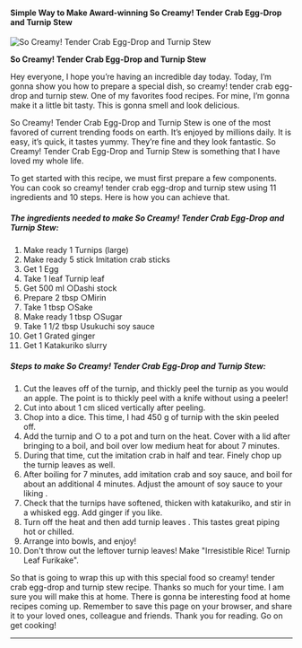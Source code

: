             

#### Simple Way to Make Award-winning So Creamy! Tender Crab Egg-Drop and Turnip Stew

![So Creamy! Tender Crab Egg-Drop and Turnip Stew](https://img-global.cpcdn.com/recipes/5074796250398720/751x532cq70/so-creamy-tender-crab-egg-drop-and-turnip-stew-recipe-main-photo.jpg)

**So Creamy! Tender Crab Egg-Drop and Turnip Stew**

Hey everyone, I hope you’re having an incredible day today. Today, I’m gonna show you how to prepare a special dish, so creamy! tender crab egg-drop and turnip stew. One of my favorites food recipes. For mine, I’m gonna make it a little bit tasty. This is gonna smell and look delicious.

So Creamy! Tender Crab Egg-Drop and Turnip Stew is one of the most favored of current trending foods on earth. It’s enjoyed by millions daily. It is easy, it’s quick, it tastes yummy. They’re fine and they look fantastic. So Creamy! Tender Crab Egg-Drop and Turnip Stew is something that I have loved my whole life.

To get started with this recipe, we must first prepare a few components. You can cook so creamy! tender crab egg-drop and turnip stew using 11 ingredients and 10 steps. Here is how you can achieve that.

##### The ingredients needed to make So Creamy! Tender Crab Egg-Drop and Turnip Stew:

1.  Make ready 1 Turnips (large)
2.  Make ready 5 stick Imitation crab sticks
3.  Get 1 Egg
4.  Take 1 leaf Turnip leaf
5.  Get 500 ml ○Dashi stock
6.  Prepare 2 tbsp ○Mirin
7.  Take 1 tbsp ○Sake
8.  Make ready 1 tbsp ○Sugar
9.  Take 1 1/2 tbsp Usukuchi soy sauce
10.  Get 1 Grated ginger
11.  Get 1 Katakuriko slurry

##### Steps to make So Creamy! Tender Crab Egg-Drop and Turnip Stew:

1.  Cut the leaves off of the turnip, and thickly peel the turnip as you would an apple. The point is to thickly peel with a knife without using a peeler!
2.  Cut into about 1 cm sliced vertically after peeling.
3.  Chop into a dice. This time, I had 450 g of turnip with the skin peeled off.
4.  Add the turnip and ○ to a pot and turn on the heat. Cover with a lid after bringing to a boil, and boil over low medium heat for about 7 minutes.
5.  During that time, cut the imitation crab in half and tear. Finely chop up the turnip leaves as well.
6.  After boiling for 7 minutes, add imitation crab and soy sauce, and boil for about an additional 4 minutes. Adjust the amount of soy sauce to your liking .
7.  Check that the turnips have softened, thicken with katakuriko, and stir in a whisked egg. Add ginger if you like.
8.  Turn off the heat and then add turnip leaves . This tastes great piping hot or chilled.
9.  Arrange into bowls, and enjoy!
10.  Don't throw out the leftover turnip leaves! Make "Irresistible Rice! Turnip Leaf Furikake".

So that is going to wrap this up with this special food so creamy! tender crab egg-drop and turnip stew recipe. Thanks so much for your time. I am sure you will make this at home. There is gonna be interesting food at home recipes coming up. Remember to save this page on your browser, and share it to your loved ones, colleague and friends. Thank you for reading. Go on get cooking!

* * *
